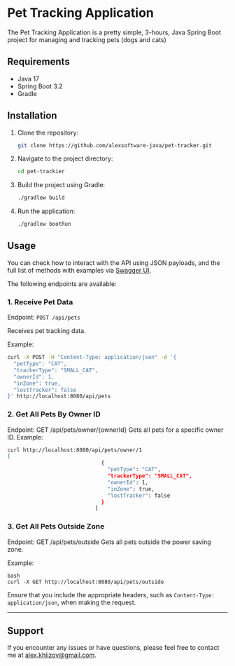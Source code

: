 # Pet Tracking Application

The Pet Tracking Application is a pretty simple, 3-hours, Java Spring Boot project for managing and tracking pets (dogs and cats)

## Requirements

- Java 17
- Spring Boot 3.2
- Gradle

## Installation

1. Clone the repository:

    ```bash
    git clone https://github.com/alexsoftware-java/pet-tracker.git
    ```

2. Navigate to the project directory:

    ```bash
    cd pet-trackier
    ```

3. Build the project using Gradle:

    ```bash
    ./gradlew build
    ```

4. Run the application:

    ```bash
    ./gradlew bootRun
    ```

## Usage

You can check how to interact with the API using JSON payloads, and the full list of methods with examples via [Swagger UI](http://localhost:8080/swagger-ui/index.html).

The following endpoints are available:

### 1. Receive Pet Data

Endpoint: `POST /api/pets`

Receives pet tracking data.

Example:

```bash
curl -X POST -H "Content-Type: application/json" -d '{
  "petType": "CAT",
  "trackerType": "SMALL_CAT",
  "ownerId": 1,
  "inZone": true,
  "lostTracker": false
}' http://localhost:8080/api/pets
```

### 2. Get All Pets By Owner ID

Endpoint: GET /api/pets/owner/{ownerId}
Gets all pets for a specific owner ID.
Example:
```bash
curl http://localhost:8080/api/pets/owner/1
[
                              {
                                "petType": "CAT",
                                "trackerType": "SMALL_CAT",
                                "ownerId": 1,
                                "inZone": true,
                                "lostTracker": false
                              }
                            ]
```

### 3. Get All Pets Outside Zone

Endpoint: GET /api/pets/outside
Gets all pets outside the power saving zone.

Example:
```
bash
curl -X GET http://localhost:8080/api/pets/outside
```

Ensure that you include the appropriate headers, such as `Content-Type: application/json`, when making the request.

---------------------------

## Support

If you encounter any issues or have questions, please feel free to contact me at [alex.khlizov@gmail.com](mailto:alex.khlizov@gmail.com).